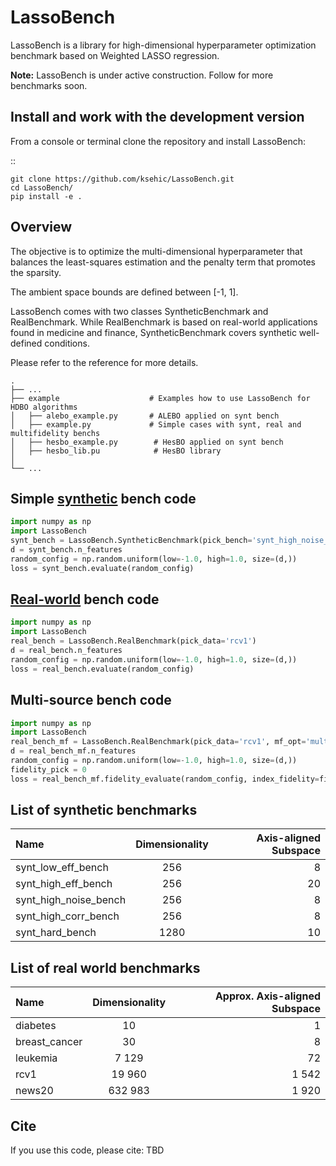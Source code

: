 # LassoBench

LassoBench is a library for high-dimensional hyperparameter optimization benchmark based on Weighted LASSO regression.

**Note:** LassoBench is under active construction. Follow for more benchmarks soon.

## Install and work with the development version

From a console or terminal clone the repository and install LassoBench:

::

    git clone https://github.com/ksehic/LassoBench.git
    cd LassoBench/
    pip install -e .

## Overview
The objective is to optimize the multi-dimensional hyperparameter that balances
the least-squares estimation and the penalty term that promotes the sparsity.

The ambient space bounds are defined between [-1, 1].

LassoBench comes with two classes SyntheticBenchmark and RealBenchmark. While RealBenchmark is
based on real-world applications found in medicine and finance, SyntheticBenchmark covers synthetic well-defined conditions.

Please refer to the reference for more details.

    .
    ├── ...
    ├── example                    # Examples how to use LassoBench for HDBO algorithms
    │   ├── alebo_example.py       # ALEBO applied on synt bench
    │   ├── example.py             # Simple cases with synt, real and multifidelity benchs
    │   ├── hesbo_example.py        # HesBO applied on synt bench
    │   ├── hesbo_lib.pu            # HesBO library
    │
    └── ...

## Simple [synthetic](#list-of-synthetic-benchmarks) bench code
```python
import numpy as np
import LassoBench
synt_bench = LassoBench.SyntheticBenchmark(pick_bench='synt_high_noise_bench')
d = synt_bench.n_features
random_config = np.random.uniform(low=-1.0, high=1.0, size=(d,))
loss = synt_bench.evaluate(random_config)
```
## [Real-world](#list-of-real-world-benchmarks) bench code
```python
import numpy as np
import LassoBench
real_bench = LassoBench.RealBenchmark(pick_data='rcv1')
d = real_bench.n_features
random_config = np.random.uniform(low=-1.0, high=1.0, size=(d,))
loss = real_bench.evaluate(random_config)
```
## Multi-source bench code
```python
import numpy as np
import LassoBench
real_bench_mf = LassoBench.RealBenchmark(pick_data='rcv1', mf_opt='multi_source_bench')
d = real_bench_mf.n_features
random_config = np.random.uniform(low=-1.0, high=1.0, size=(d,))
fidelity_pick = 0
loss = real_bench_mf.fidelity_evaluate(random_config, index_fidelity=fidelity_pick)
```
## List of synthetic benchmarks
| Name         | Dimensionality | Axis-aligned Subspace |
| :---         |     :---:      |          ---:         |
| synt_low_eff_bench   | 256     | 8 |
| synt_high_eff_bench     | 256  | 20|
| synt_high_noise_bench| 256     | 8 |
| synt_high_corr_bench     | 256 | 8 |
| synt_hard_bench  | 1280 | 10 |
## List of real world benchmarks
| Name         | Dimensionality | Approx. Axis-aligned Subspace |
| :---         |     :---:      |          ---:         |
| diabetes   | 10     | 1 |
| breast_cancer     | 30  | 8|
| leukemia| 7 129     | 72 |
| rcv1     | 19 960 | 1 542 |
| news20  | 632 983 | 1 920 |
## Cite

If you use this code, please cite: TBD
